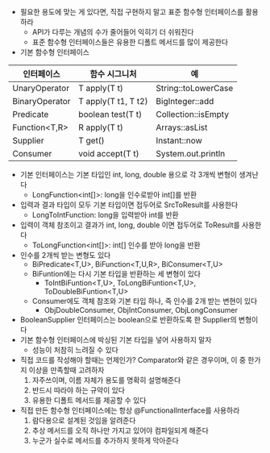 * 필요한 용도에 맞는 게 있다면, 직접 구현하지 말고 표준 함수형 인터페이스를 활용하라
  * API가 다루는 개념의 수가 줄어들어 익히기 더 쉬워진다
  * 표준 함수형 인터페이스들은 유용한 디폴트 메서드를 많이 제공한다
* 기본 함수형 인터페이스

인터페이스 | 함수 시그니처 | 예
| - | - | - |
UnaryOperator<T> | T apply(T t) | String::toLowerCase
BinaryOperator<T> | T apply(T t1, T t2) | BigInteger::add
Predicate<T> | boolean test(T t) | Collection::isEmpty
Function<T,R> | R apply(T t) | Arrays::asList
Supplier<T> | T get() | Instant::now
Consumer<T> | void accept(T t) | System.out.println

* 기본 인터페이스는 기본 타입인 int, long, double 용으로 각 3개씩 변형이 생겨난다
  * LongFunction<int[]>: long을 인수로받아 int[]를 반환
* 입력과 결과 타입이 모두 기본 타입이면 접두어로 SrcToResult를 사용한다
  * LongToIntFunction: long을 입력받아 int를 반환
* 입력이 객체 참조이고 결과가 int, long, double 이면 접두어로 ToResult를 사용한다
  * ToLongFunction<int[]>: int[] 인수를 받아 long을 반환
* 인수를 2개씩 받는 변형도 있다
  * BiPredicate<T,U>, BiFunction<T,U,R>, BiConsumer<T,U>
  * BiFuntion에는 다시 기본 타입을 반환하는 세 변형이 있다
    * ToIntBiFuntion<T,U>, ToLongBiFuntion<T,U>, ToDoubleBiFuntion<T,U>
  * Consumer에도 객체 참조와 기본 타입 하나, 즉 인수를 2개 받는 변현이 있다
    * ObjDoubleConsumer<T>, ObjIntConsumer<T>, ObjLongConsumer<T>
* BooleanSupplier 인터페이스는 boolean으로 반환하도록 한 Supplier의 변형이다
* 기본 함수형 인터페이스에 박싱된 기본 타입을 넣어 사용하지 말자
  * 성능이 처참히 느려질 수 있다
* 직접 코드를 작성해야 할때는 언제인가? Comparator와 같은 경우이며, 이 중 한가지 이상을 만족할때 고려하자
  1. 자주쓰이며, 이름 자체가 용도를 명확히 설명해준다
  2. 반드시 따라야 하는 규약이 있다
  3. 유용한 디폴트 메서드를 제공할 수 있다
* 직접 만든 함수형 인터페이스에는 항상 @FunctionalInterface를 사용하라
  1. 람다용으로 설계된 것임을 알려준다
  2. 추상 메서드를 오직 하나만 가지고 있어야 컴파일되게 해준다
  3. 누군가 실수로 메서드를 추가하지 못하게 막아준다
